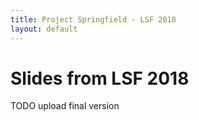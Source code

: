 ```yaml
---
title: Project Springfield - LSF 2018
layout: default
---
```


Slides from LSF 2018
====================

TODO upload final version

